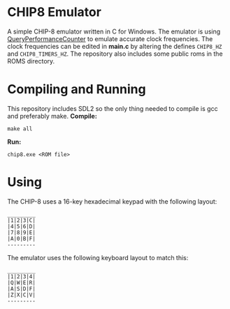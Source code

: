 # CHIP8 Emulator
A simple CHIP-8 emulator written in C for Windows.
The emulator is using [QueryPerformanceCounter](https://msdn.microsoft.com/en-us/library/windows/desktop/ms644904%28v=vs.85%29.aspx) to emulate accurate clock frequencies.
The clock frequencies can be edited in **main.c** by altering  the defines `CHIP8_HZ` and `CHIP8_TIMERS_HZ`.
The repository also includes some public roms in the ROMS directory.

# Compiling and Running

This repository includes SDL2 so the only thing needed to compile is gcc and preferably make.
**Compile:**

    make all

**Run:**

    chip8.exe <ROM file>

# Using

The CHIP-8 uses a 16-key hexadecimal keypad with the following layout:

    _________
    |1|2|3|C|
    |4|5|6|D|
    |7|8|9|E|
    |A|0|B|F|
    ---------

The emulator uses the following keyboard layout to match this:

    _________
    |1|2|3|4|
    |Q|W|E|R|
    |A|S|D|F|
    |Z|X|C|V|
    ---------
